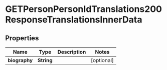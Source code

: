

# GETPersonPersonIdTranslations200ResponseTranslationsInnerData


## Properties

| Name | Type | Description | Notes |
|------------ | ------------- | ------------- | -------------|
|**biography** | **String** |  |  [optional] |



